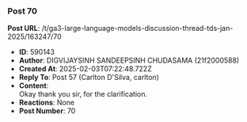 ### Post 70
**Post URL**: /t/ga3-large-language-models-discussion-thread-tds-jan-2025/163247/70
- **ID**: 590143
- **Author**: DIGVIJAYSINH SANDEEPSINH CHUDASAMA (21f2000588)
- **Created At**: 2025-02-03T07:22:48.722Z
- **Reply To**: Post 57 (Carlton D'Silva, carlton)
- **Content**:  
  Okay thank you sir, for the clarification.
- **Reactions**: None
- **Post Number**: 70

